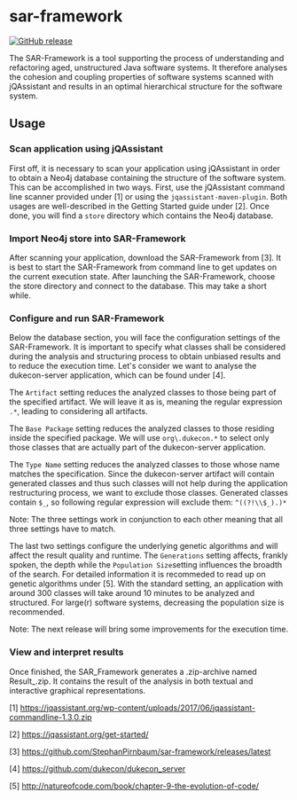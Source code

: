 # sar-framework

[![GitHub release](https://img.shields.io/badge/Release-v0.3.0-brightgreen.svg)](https://github.com/StephanPirnbaum/sar-framework/releases/latest)

The SAR-Framework is a tool supporting the process of understanding and refactoring aged, unstructured Java software systems. It therefore analyses the cohesion and coupling properties of software systems scanned with jQAssistant and results in an optimal hierarchical structure for the software system. 

## Usage

### Scan application using jQAssistant

First off, it is necessary to scan your application using jQAssistant in order to obtain a Neo4j database containing the structure of the software system. This can be accomplished in two ways. First, use the jQAssistant command line scanner provided under [1] or using the `jqassistant-maven-plugin`. Both usages are well-described in the Getting Started guide under [2]. Once done, you will find a `store` directory which contains the Neo4j database.

### Import Neo4j store into SAR-Framework
After scanning your application, download the SAR-Framework from [3]. It is best to start the SAR-Framework from command line to get updates on the current execution state. After launching the SAR-Framework, choose the store directory and connect to the database. This may take a short while.   

### Configure and run SAR-Framework
Below the database section, you will face the configuration settings of the SAR-Framework. It is important to specify what classes shall be considered during the analysis and structuring process to obtain unbiased results and to reduce the execution time. Let's consider we want to analyse the dukecon-server application, which can be found under [4].

The `Artifact` setting reduces the analyzed classes to those being part of the specified artifact. We will leave it as is, meaning the regular expression `.*`, leading to considering all artifacts.

The `Base Package` setting reduces the analyzed classes to those residing inside the specified package. We will use `org\.dukecon.*` to select only those classes that are actually part of the dukecon-server application.

The `Type Name` setting reduces the analyzed classes to those whose name matches the specification. Since the dukecon-server artifact will contain generated classes and thus such classes will not help during the application restructuring process, we want to exclude those classes. Generated classes contain `$_`, so following regular expression will exclude them: `^((?!\\$_).)*`

Note: The three settings work in conjunction to each other meaning that all three settings have to match.

The last two settings configure the underlying genetic algorithms and will affect the result quality and runtime. The `Generations` setting affects, frankly spoken, the depth while the `Population Size`setting influences the broadth of the search. For detailed information it is recommeded to read up on genetic algorithms under [5]. With the standard setting, an application with around 300 classes will take around 10 minutes to be analyzed and structured. For large(r) software systems, decreasing the population size is recommended. 

Note: The next release will bring some improvements for the execution time.

### View and interpret results

Once finished, the SAR_Framework generates a .zip-archive named Result_<timestamp>.zip. It contains the result of the analysis in both textual and interactive graphical representations. 


[1] https://jqassistant.org/wp-content/uploads/2017/06/jqassistant-commandline-1.3.0.zip

[2] https://jqassistant.org/get-started/

[3] https://github.com/StephanPirnbaum/sar-framework/releases/latest

[4] https://github.com/dukecon/dukecon_server

[5] http://natureofcode.com/book/chapter-9-the-evolution-of-code/
